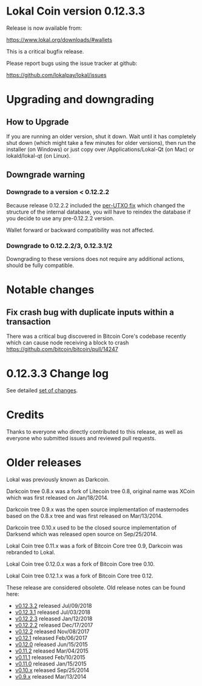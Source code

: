 Lokal Coin version 0.12.3.3
==========================

Release is now available from:

  <https://www.lokal.org/downloads/#wallets>

This is a critical bugfix release.

Please report bugs using the issue tracker at github:

  <https://github.com/lokalpay/lokal/issues>


Upgrading and downgrading
=========================

How to Upgrade
--------------

If you are running an older version, shut it down. Wait until it has completely
shut down (which might take a few minutes for older versions), then run the
installer (on Windows) or just copy over /Applications/Lokal-Qt (on Mac) or
lokald/lokal-qt (on Linux).

Downgrade warning
-----------------

### Downgrade to a version < 0.12.2.2

Because release 0.12.2.2 included the [per-UTXO fix](release-notes/lokal/release-notes-0.12.2.2.md#per-utxo-fix)
which changed the structure of the internal database, you will have to reindex
the database if you decide to use any pre-0.12.2.2 version.

Wallet forward or backward compatibility was not affected.

### Downgrade to 0.12.2.2/3, 0.12.3.1/2

Downgrading to these versions does not require any additional actions, should be
fully compatible.


Notable changes
===============

Fix crash bug with duplicate inputs within a transaction
--------------------------------------------------------

There was a critical bug discovered in Bitcoin Core's codebase recently which
can cause node receiving a block to crash https://github.com/bitcoin/bitcoin/pull/14247

0.12.3.3 Change log
===================

See detailed [set of changes](https://github.com/lokalpay/lokal/compare/v0.12.3.2...lokalpay:v0.12.3.3).

Credits
=======

Thanks to everyone who directly contributed to this release,
as well as everyone who submitted issues and reviewed pull requests.


Older releases
==============

Lokal was previously known as Darkcoin.

Darkcoin tree 0.8.x was a fork of Litecoin tree 0.8, original name was XCoin
which was first released on Jan/18/2014.

Darkcoin tree 0.9.x was the open source implementation of masternodes based on
the 0.8.x tree and was first released on Mar/13/2014.

Darkcoin tree 0.10.x used to be the closed source implementation of Darksend
which was released open source on Sep/25/2014.

Lokal Coin tree 0.11.x was a fork of Bitcoin Core tree 0.9,
Darkcoin was rebranded to Lokal.

Lokal Coin tree 0.12.0.x was a fork of Bitcoin Core tree 0.10.

Lokal Coin tree 0.12.1.x was a fork of Bitcoin Core tree 0.12.

These release are considered obsolete. Old release notes can be found here:

- [v0.12.3.2](https://github.com/lokalpay/lokal/blob/master/doc/release-notes/lokal/release-notes-0.12.3.2.md) released Jul/09/2018
- [v0.12.3.1](https://github.com/lokalpay/lokal/blob/master/doc/release-notes/lokal/release-notes-0.12.3.1.md) released Jul/03/2018
- [v0.12.2.3](https://github.com/lokalpay/lokal/blob/master/doc/release-notes/lokal/release-notes-0.12.2.3.md) released Jan/12/2018
- [v0.12.2.2](https://github.com/lokalpay/lokal/blob/master/doc/release-notes/lokal/release-notes-0.12.2.2.md) released Dec/17/2017
- [v0.12.2](https://github.com/lokalpay/lokal/blob/master/doc/release-notes/lokal/release-notes-0.12.2.md) released Nov/08/2017
- [v0.12.1](https://github.com/lokalpay/lokal/blob/master/doc/release-notes/lokal/release-notes-0.12.1.md) released Feb/06/2017
- [v0.12.0](https://github.com/lokalpay/lokal/blob/master/doc/release-notes/lokal/release-notes-0.12.0.md) released Jun/15/2015
- [v0.11.2](https://github.com/lokalpay/lokal/blob/master/doc/release-notes/lokal/release-notes-0.11.2.md) released Mar/04/2015
- [v0.11.1](https://github.com/lokalpay/lokal/blob/master/doc/release-notes/lokal/release-notes-0.11.1.md) released Feb/10/2015
- [v0.11.0](https://github.com/lokalpay/lokal/blob/master/doc/release-notes/lokal/release-notes-0.11.0.md) released Jan/15/2015
- [v0.10.x](https://github.com/lokalpay/lokal/blob/master/doc/release-notes/lokal/release-notes-0.10.0.md) released Sep/25/2014
- [v0.9.x](https://github.com/lokalpay/lokal/blob/master/doc/release-notes/lokal/release-notes-0.9.0.md) released Mar/13/2014

